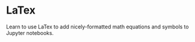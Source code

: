 # LaTex
Learn to use LaTex to add nicely-formatted math equations and symbols to Jupyter notebooks.

